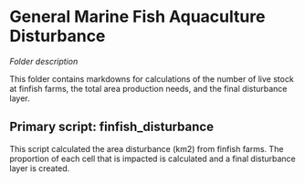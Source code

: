 # General Marine Fish Aquaculture Disturbance

_Folder description_

This folder contains markdowns for calculations of the number of live stock at finfish farms, the total area production needs, and the final disturbance layer.


## Primary script: finfish_disturbance
This script calculated the area disturbance (km2) from finfish farms. The proportion of each cell that is impacted is calculated and a final disturbance layer is created.


